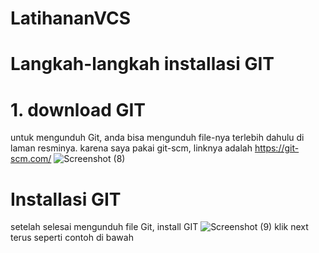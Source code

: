 # LatihananVCS
# Langkah-langkah installasi GIT
# 1. download GIT 
untuk mengunduh Git, anda bisa mengunduh file-nya terlebih dahulu di laman resminya. karena saya pakai git-scm, linknya adalah https://git-scm.com/
![Screenshot (8)](https://user-images.githubusercontent.com/90132092/137739117-c6720d3b-0c23-4c10-96d8-7001739931a5.png)
# Installasi GIT
setelah selesai mengunduh file Git, install GIT
![Screenshot (9)](https://user-images.githubusercontent.com/90132092/137740336-f5ef00d6-7231-4fd3-a7fe-4ae7b41136a8.png)
klik next terus seperti contoh di bawah
